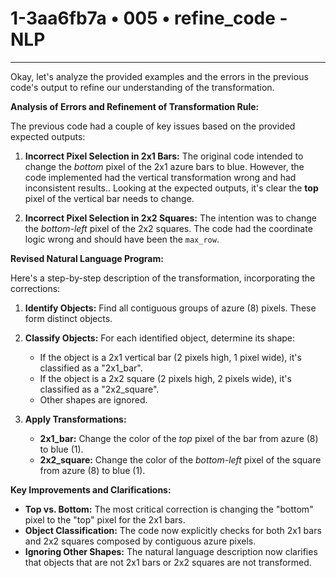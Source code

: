 # 1-3aa6fb7a • 005 • refine_code - NLP

---
Okay, let's analyze the provided examples and the errors in the previous code's output to refine our understanding of the transformation.

**Analysis of Errors and Refinement of Transformation Rule:**

The previous code had a couple of key issues based on the provided expected outputs:

1.  **Incorrect Pixel Selection in 2x1 Bars:** The original code intended to change the *bottom* pixel of the 2x1 azure bars to blue. However, the code implemented had the vertical transformation wrong and had inconsistent results.. Looking at the expected outputs, it's clear the **top** pixel of the vertical bar needs to change.

2.  **Incorrect Pixel Selection in 2x2 Squares:** The intention was to change the *bottom-left* pixel of the 2x2 squares. The code had the coordinate logic wrong and should have been the `max_row`.

**Revised Natural Language Program:**

Here's a step-by-step description of the transformation, incorporating the corrections:

1.  **Identify Objects:** Find all contiguous groups of azure (8) pixels.  These form distinct objects.

2.  **Classify Objects:** For each identified object, determine its shape:
    *   If the object is a 2x1 vertical bar (2 pixels high, 1 pixel wide), it's classified as a "2x1\_bar".
    *   If the object is a 2x2 square (2 pixels high, 2 pixels wide), it's classified as a "2x2\_square".
    *   Other shapes are ignored.

3.  **Apply Transformations:**
    *   **2x1\_bar:** Change the color of the *top* pixel of the bar from azure (8) to blue (1).
    *   **2x2\_square:** Change the color of the *bottom-left* pixel of the square from azure (8) to blue (1).

**Key Improvements and Clarifications:**

*   **Top vs. Bottom:**  The most critical correction is changing the "bottom" pixel to the "top" pixel for the 2x1 bars.
*    **Object Classification:** The code now explicitly checks for both 2x1 bars and 2x2 squares composed by contiguous azure pixels.
*   **Ignoring Other Shapes:** The natural language description now clarifies that objects that are not 2x1 bars or 2x2 squares are not transformed.

